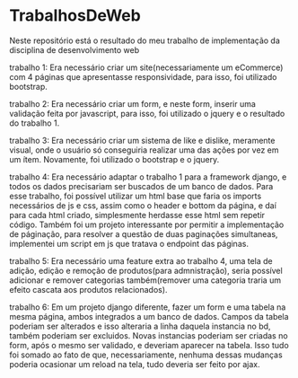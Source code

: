 # TrabalhosDeWeb

Neste repositório está o resultado do meu trabalho de implementação da disciplina de desenvolvimento web

trabalho 1:
Era necessário criar um site(necessariamente um eCommerce) com 4 páginas que apresentasse responsividade, para isso, foi utilizado bootstrap.

trabalho 2:
Era necessário criar um form, e neste form, inserir uma validação feita por javascript, para isso, foi utilizado o jquery e o resultado do trabalho 1.

trabalho 3:
Era necessário criar um sistema de like e dislike, meramente visual, onde o usuário só conseguiria realizar uma das ações por vez em um ítem. Novamente, foi utilizado o bootstrap e o jquery.

trabalho 4:
Era necessário adaptar o trabalho 1 para a framework django, e todos os dados precisariam ser buscados de um banco de dados. Para esse trabalho, foi possível utilizar um html base que faria os imports necessários de js e css, assim como o header e bottom da página, e daí para cada html criado, simplesmente herdasse esse html sem repetir código. Também foi um projeto interessante por permitir a implementação de páginação, para resolver a questão de duas paginações simultaneas, implementei um script em js que tratava o endpoint das páginas.

trabalho 5:
Era necessário uma feature extra ao trabalho 4, uma tela de adição, edição e remoção de produtos(para admnistração), seria possível adicionar e remover categorias também(remover uma categoria traria um efeito cascata aos produtos relacionados).

trabalho 6:
Em um projeto django diferente, fazer um form e uma tabela na mesma página, ambos integrados a um banco de dados. Campos da tabela poderiam ser alterados e isso alteraria a linha daquela instancia no bd, também poderiam ser excluidos. Novas instancias poderiam ser criadas no form, após o mesmo ser validado, e deveriam aparecer na tabela. Isso tudo foi somado ao fato de que, necessariamente, nenhuma dessas mudanças poderia ocasionar um reload na tela, tudo deveria ser feito por ajax.
